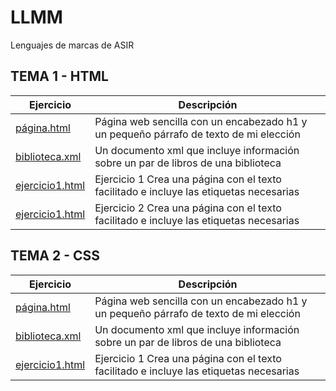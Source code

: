 # LLMM
Lenguajes de marcas de ASIR
## TEMA 1 - HTML
|Ejercicio|Descripción|
|----------|------------|
|[página.html](/tema1/pagina.html)|Página web sencilla con un encabezado h1 y un pequeño párrafo de texto de mi elección|
|[biblioteca.xml](/tema1/biblioteca.xml)|Un documento xml que incluye información sobre un par de libros de una biblioteca|
|[ejercicio1.html](/tema1/ejercicio1.html)|Ejercicio 1 Crea una página con el texto facilitado e incluye las etiquetas necesarias|
|[ejercicio1.html](/tema1/ejercicio2.html)|Ejercicio 2 Crea una página con el texto facilitado e incluye las etiquetas necesarias|

## TEMA 2 - CSS
Ejercicio | Descripción
----------|------------
[página.html](/tema1/pagina.html) | Página web sencilla con un encabezado h1 y un pequeño párrafo de texto de mi elección
[biblioteca.xml](/tema1/biblioteca.xml) | Un documento xml que incluye información sobre un par de libros de una biblioteca
[ejercicio1.html](/tema1/ejercicio1.html) | Ejercicio 1 Crea una página con el texto facilitado e incluye las etiquetas necesarias


